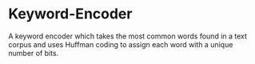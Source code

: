 # Keyword-Encoder
A keyword encoder which takes the most common words found in a text corpus and uses Huffman coding to assign each word with a unique number of bits.
